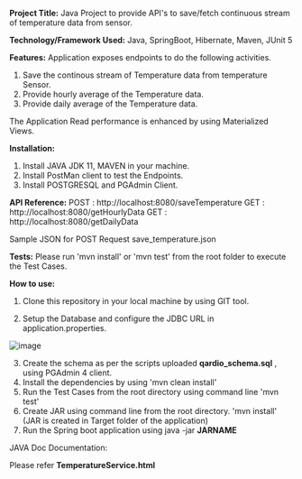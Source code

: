 **Project Title:**
Java Project to provide API's to save/fetch continuous stream of temperature data from sensor. 

**Technology/Framework Used:** Java, SpringBoot, Hibernate, Maven, JUnit 5

**Features:**
Application exposes endpoints to do the following activities. 
1. Save the continous stream of Temperature data from temperature Sensor.
2. Provide hourly average of the Temperature data.
3. Provide daily average of the Temperature data.

The Application Read performance is enhanced by using Materialized Views.

**Installation:**

1. Install JAVA JDK 11, MAVEN in your machine.
2. Install PostMan client to test the Endpoints.
3. Install POSTGRESQL and PGAdmin Client.

**API Reference:**
POST : http://localhost:8080/saveTemperature 
GET  : http://localhost:8080/getHourlyData 
GET  : http://localhost:8080/getDailyData

Sample JSON for POST Request save_temperature.json

**Tests:**
Please run 'mvn install' or 'mvn test' from the root folder to execute the Test Cases. 

**How to use:**

1. Clone this repository in your local machine by using GIT tool.

2. Setup the Database and configure the JDBC URL in application.properties.

![image](https://user-images.githubusercontent.com/91427581/134825829-dae2de6b-f6ae-4334-add9-b94ed82d5634.png)

3. Create the schema as per the scripts uploaded **qardio_schema.sql** , using PGAdmin 4 client.
4. Install the dependencies by using 'mvn clean install'
5. Run the Test Cases from the root directory using command line 'mvn test'
6. Create JAR using command line from the root directory. 'mvn install' (JAR is created in Target folder of the application)
7. Run the Spring boot application using java -jar **JARNAME**


JAVA Doc Documentation:

Please refer **TemperatureService.html** 
